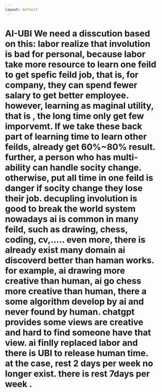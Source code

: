 ```yaml
---
layout: default
---
```


# AI-UBI  We need a disscution based on this:   labor realize that involution is bad for personal, because labor take more resource to learn one feild to get spefic feild job, that is, for company, they can spend fewer salary to get better employee.  however, learning as maginal utility, that is , the long time only get few imporvemt. If we take these back part of learning time to learn other feilds, already get 60%~80% result.  further, a person who has multi-ability can handle socity change. otherwise, put all time in one feild is danger if socity change they lose their job.  decupling involution is good to break the world system  nowadays ai is common in many feild, such as drawing, chess, coding, cv,..... even more, there is already exist many domain ai discoverd better than haman works. for example, ai drawing more creative than human, ai go chess more creative than human, there a some algorithm develop by ai and never found by human. chatgpt provides some views are creative and hard to find someone have that view. ai finlly replaced labor and there is UBI to release human time. at the case, rest 2 days per week no longer exist. there is rest 7days per week .
